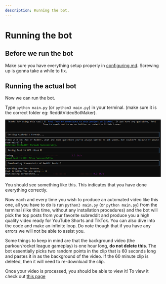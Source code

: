 ```yaml
---
description: Running the bot.
---
```

# Running the bot

## Before we run the bot

Make sure you have everything setup properly in [configuring.md](configuring.md). Screwing up is gonna take a while to fix.

## Running the actual bot

Now we can run the bot.

Type `python main.py` (or `python3 main.py`) in your terminal. (make sure it is the correct folder eg: RedditVideoBotMaker).

![rtb](<.gitbook/assets/image (8) (1) (1).png>)

You should see something like this. This indicates that you have done everything correctly.

Now each and every time you wish to produce an automated video like this one, all you have to do is run `python3 main.py` (or `python main.py`) from the terminal (like this time, without any installation procedures) and the bot will pick the top posts from your favorite subreddit and produce you a high quality video ready for YouTube Shorts and TikTok. You can also dive into the code and make an infinite loop. Do note though that if you have any errors we will not be able to assist you.

Some things to keep in mind are that the background video (the parkour/rocket league gameplay) is one hour long, **do not delete this**. The bot essentially picks two random points in the clip that is 60 seconds long and pastes it in as the background of the video. If the 60 minute clip is deleted, then it will need to re-download the clip.

Once your video is processed, you should be able to view it! To view it check out [this page](viewing-the-video.md)
